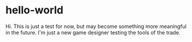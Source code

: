 # hello-world
Hi. This is just a test for now, but may become something more meaningful in the future.
I'm just a new game designer testing the tools of the trade.
